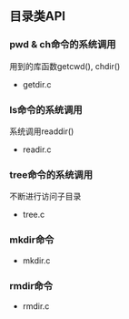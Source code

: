 ## 目录类API
### pwd & ch命令的系统调用
用到的库函数getcwd(), chdir()
* getdir.c
### ls命令的系统调用
系统调用readdir()
* readir.c
### tree命令的系统调用
不断进行访问子目录
* tree.c
### mkdir命令
* mkdir.c
### rmdir命令
* rmdir.c

